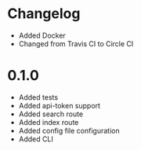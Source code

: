 # Changelog

- Added Docker
- Changed from Travis CI to Circle CI

# 0.1.0

- Added tests
- Added api-token support
- Added search route
- Added index route
- Added config file configuration
- Added CLI
